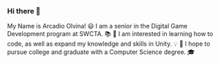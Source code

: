 ### Hi there 👋
My Name is Arcadio Olvina! 😃 I am a senior in the Digital Game Development program at SWCTA. 📚
🤔 I am interested in learning how to code, as well as expand my knowledge and skills in Unity. 💡
📓 I hope to pursue college and graduate with a Computer Science degree. 🎓

<!--
**arcadio14/arcadio14** is a ✨ _special_ ✨ repository because its `README.md` (this file) appears on your GitHub profile.

Here are some ideas to get you started:

- 🔭 I’m currently working on ...
- 🌱 I’m currently learning ...
- 👯 I’m looking to collaborate on ...
- 🤔 I’m looking for help with ...
- 💬 Ask me about ...
- 📫 How to reach me: ...
- 😄 Pronouns: ...
- ⚡ Fun fact: ...
-->
